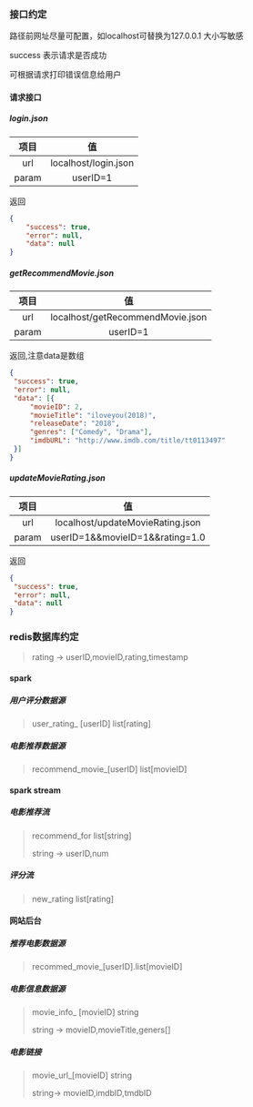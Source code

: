 ### 接口约定

路径前网址尽量可配置，如localhost可替换为127.0.0.1
大小写敏感

success 表示请求是否成功

可根据请求打印错误信息给用户

#### 请求接口
##### login.json

| 项目        | 值   |
| :----:   | :-----:  |
| url   | localhost/login.json |
| param | userID=1               |

返回
```json
{
	"success": true,
	"error": null,
	"data": null
}
```

##### getRecommendMovie.json

| 项目        | 值   |
| :----:   | :-----:  |
| url   | localhost/getRecommendMovie.json |
| param | userID=1               |

   返回,注意data是数组
   ```json
{
	"success": true,
	"error": null,
	"data": [{
		"movieID": 2,
		"movieTitle": "iloveyou(2018)",
		"releaseDate": "2018",
		"genres": ["Comedy", "Drama"],
		"imdbURL": "http://www.imdb.com/title/tt0113497"
	}]
}
   ```
##### updateMovieRating.json

| 项目        | 值   |
| :----:   | :-----:  |
| url   | localhost/updateMovieRating.json |
| param | userID=1&&movieID=1&&rating=1.0             |

   返回
   ```json
   {
   	"success": true,
   	"error": null,
   	"data": null
   }
   ```

### redis数据库约定

> rating -> userID,movieID,rating,timestamp

#### spark

##### 用户评分数据源

> user_rating_ \[userID\]  list\[rating\]

##### 电影推荐数据源

> recommend_movie_\[userID\] list[movieID]

#### spark stream

##### 电影推荐流

> recommend_for list\[string\]
>
> string -> userID,num 

##### 评分流

> new_rating list\[rating\]

#### 网站后台

##### 推荐电影数据源

>  recommed\_movie_\[userID\].list\[movieID\]

##### 电影信息数据源

> movie_info_ \[movieID] string
>
> string -> movieID,movieTitle,geners[]

##### 电影链接

> movie_url_\[movieID] string
>
> string-> movieID,imdbID,tmdbID

